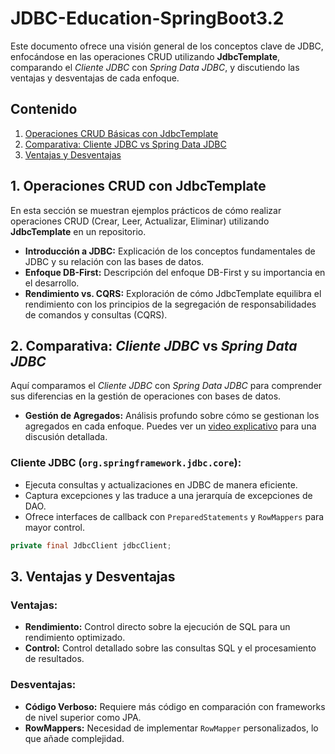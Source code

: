 # JDBC-Education-SpringBoot3.2

Este documento ofrece una visión general de los conceptos clave de JDBC, enfocándose en las operaciones CRUD utilizando **JdbcTemplate**, comparando el *Cliente JDBC* con *Spring Data JDBC*, y discutiendo las ventajas y desventajas de cada enfoque.

## Contenido

1. [Operaciones CRUD Básicas con JdbcTemplate](#1-operaciones-crud-básicas-con-jdbctemplate)
2. [Comparativa: Cliente JDBC vs Spring Data JDBC](#2-comparativa-cliente-jdbc-vs-spring-data-jdbc)
3. [Ventajas y Desventajas](#3-ventajas-y-desventajas)

## 1. Operaciones CRUD con **JdbcTemplate**

En esta sección se muestran ejemplos prácticos de cómo realizar operaciones CRUD (Crear, Leer, Actualizar, Eliminar) utilizando **JdbcTemplate** en un repositorio.

- **Introducción a JDBC:** Explicación de los conceptos fundamentales de JDBC y su relación con las bases de datos.
- **Enfoque DB-First:** Descripción del enfoque DB-First y su importancia en el desarrollo.
- **Rendimiento vs. CQRS:** Exploración de cómo JdbcTemplate equilibra el rendimiento con los principios de la segregación de responsabilidades de comandos y consultas (CQRS).

## 2. Comparativa: *Cliente JDBC* vs *Spring Data JDBC*

Aquí comparamos el *Cliente JDBC* con *Spring Data JDBC* para comprender sus diferencias en la gestión de operaciones con bases de datos.

- **Gestión de Agregados:** Análisis profundo sobre cómo se gestionan los agregados en cada enfoque. Puedes ver un [video explicativo](https://youtu.be/l_T0nQNbFiM?si=zB1iI2eHiEzIkcDr) para una discusión detallada.

### Cliente JDBC (`org.springframework.jdbc.core`):

- Ejecuta consultas y actualizaciones en JDBC de manera eficiente.
- Captura excepciones y las traduce a una jerarquía de excepciones de DAO.
- Ofrece interfaces de callback con `PreparedStatements` y `RowMappers` para mayor control.

```java
private final JdbcClient jdbcClient;
```

## 3. Ventajas y Desventajas

### **Ventajas:**
- **Rendimiento:** Control directo sobre la ejecución de SQL para un rendimiento optimizado.
- **Control:** Control detallado sobre las consultas SQL y el procesamiento de resultados.

### **Desventajas:**
- **Código Verboso:** Requiere más código en comparación con frameworks de nivel superior como JPA.
- **RowMappers:** Necesidad de implementar `RowMapper` personalizados, lo que añade complejidad.
